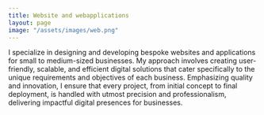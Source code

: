 ```yaml
---
title: Website and webapplications
layout: page
image: "/assets/images/web.png"
---
```


I specialize in designing and developing bespoke websites and applications for small to medium-sized businesses. My approach involves creating user-friendly, scalable, and efficient digital solutions that cater specifically to the unique requirements and objectives of each business. Emphasizing quality and innovation, I ensure that every project, from initial concept to final deployment, is handled with utmost precision and professionalism, delivering impactful digital presences for businesses.